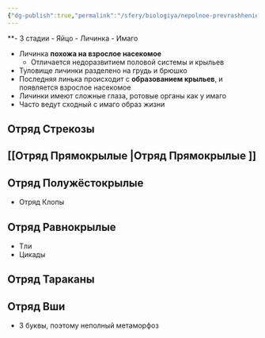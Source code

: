 ```yaml
---
{"dg-publish":true,"permalink":"/sfery/biologiya/nepolnoe-prevrashhenie-nasekomyh/","tags":["Зоология"]}
---
```


 **- 3 стадии
	- Яйцо
	- Личинка
	- Имаго
- Личинка **похожа на взрослое насекомое**
	- Отличается недоразвитием половой системы и крыльев
- Туловище личинки разделено на грудь и брюшко 
- Последняя линька происходит с **образованием крыльев**, и появляется взрослое насекомое
- Личинки имеют сложные глаза, ротовые органы как у имаго 
- Часто ведут сходный с имаго образ жизни 
## Отряд Стрекозы
## [[Отряд Прямокрылые \|Отряд Прямокрылые ]]
## Отряд Полужёстокрылые
- Отряд Клопы
## Отряд Равнокрылые
- Тли
- Цикады
## Отряд Тараканы
## Отряд Вши
- 3 буквы, поэтому неполный метаморфоз